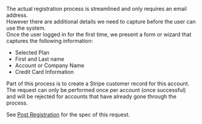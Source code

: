 The actual registration process is streamlined and only requires an email address.  
However there are additional details we need to capture before the user can use the system.  
Once the user logged in for the first time, we present a form or wizard that captures the following information: 

* Selected Plan
* First and Last name
* Account or Company Name
* Credit Card Information

Part of this process is to create a Stripe customer record for this account.  
The request can only be performed once per account (once successful) and will be rejected for accounts that have already gone through the process.  

See [Post Registration](/crmasp/crmpro/wiki/Post-Registration-Edge) for the spec of this request. 
